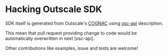 # Hacking Outscale SDK

SDK itself is generated from Outscale's [COGNAC](https://github.com/outscale/COGNAC) using [osc-api](https://github.com/outscale/osc-api) description.

This mean that pull request providing change to code would be automatically overwritten in next [osc-api].

Other contributions like examples, issue and tests are welcome!